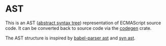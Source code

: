 # AST
This is an AST ([abstract syntax tree]) representation of ECMAScript source code.
It can be converted back to source code via the [codegen] crate.

The AST structure is inspired by [babel-parser ast] and [syn ast].


[abstract syntax tree]: https://en.wikipedia.org/wiki/Abstract_syntax_tree
[babel-parser ast]: https://github.com/babel/babel/blob/fa98a0a5b355a34b1c737d782f0e8969c55b72c6/packages/babel-parser/ast/spec.md
[syn ast]: https://github.com/dtolnay/syn/blob/8d24d277565648273337fa212229ccd9a4f6a48a/src/expr.rs
[codegen]: ../codegen/README.md
